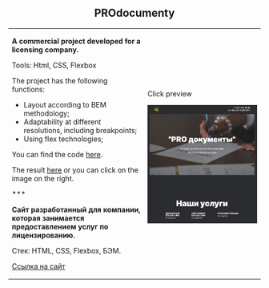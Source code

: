 <h2 align="center">PROdocumenty</h2>

<table>
<tr>
    <td>
      <p><strong>A commercial project developed for a licensing company.</strong></p>
      <p>Tools: Html, CSS, Flexbox</p>   
      <p>The project has the following functions: </p>
      <ul>
        <li>Layout according to BEM methodology;</li>
        <li>Adaptability at different resolutions, including breakpoints;</li>
        <li>Using flex technologies;</li>        
      </ul>
      <p>You can find the code <a href="https://github.com/ZulfiyaKurmanaeva/PROdocumenty/" target="_blank">here</a>.</p>
      <p>The result <a href="https://zulfiyakurmanaeva.github.io/PROdocumenty/" target="_blank">here</a> or you can click on the image on the right.</p>
      <p>***</p>
      <p><strong>Сайт разработанный для компании, которая занимается предоставлением услуг по лицензированию.</strong></p>
      <p>Стек: HTML, CSS, Flexbox, БЭМ.</p>
      <p><a href="https://zulfiyakurmanaeva.github.io/PROdocumenty/" target="_blank">Ссылка на сайт</a></p>
    </td>
    <td>
      <p>Click preview</p>
      <a href="https://zulfiyakurmanaeva.github.io/PROdocumenty/"><img src="./images/prodocumenty.jpg" alt="Mesto preview"></a>
    </td>
</tr>
</table>
